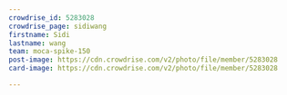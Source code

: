 ```yaml
---
crowdrise_id: 5283028
crowdrise_page: sidiwang
firstname: Sidi
lastname: wang
team: moca-spike-150
post-image: https://cdn.crowdrise.com/v2/photo/file/member/5283028
card-image: https://cdn.crowdrise.com/v2/photo/file/member/5283028

---
```


